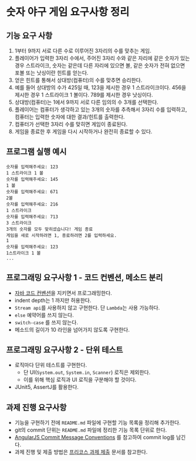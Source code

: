 # 숫자 야구 게임 요구사항 정리

## 기능 요구 사항
1. 1부터 9까지 서로 다른 수로 이루어진 3자리의 수를 맞추는 게임.
2. 플레이어가 입력한 3자리 수에서, 주어진 3자리 수와 같은 자리에 같은 숫자가 있는 경우 스트라이크, 숫자는 같은데 다른 자리에 있으면 볼, 같은 숫자가 전혀 없으면 포볼 또는 낫싱이란 힌트를 얻는다.
3. 얻은 힌트를 통해서 상대방(컴퓨터)의 수를 맞추면 승리한다.
4. 예를 들어 상대방의 수가 425일 때, 123을 제시한 경우 1 스트라이크이다. 456을 제시한 경우 1 스트라이크 1 볼이다. 789를 제시한 경우 낫싱이다.
5. 상대방(컴퓨터)는 1에서 9까지 서로 다른 임의의 수 3개를 선택한다.
6. 플레이어는 컴퓨터가 생각하고 있는 3개의 숫자를 추측해서 3자리 수를 입력하고, 컴퓨터는 입력한 숫자에 대한 결과/힌트를 출력한다.
7. 컴퓨터가 선택한 3자리 수를 맞히면 게임이 종료된다.
8. 게임을 종료한 후 게임을 다시 시작하거나 완전히 종료할 수 있다.

## 프로그램 실행 예시
```
숫자를 입력해주세요: 123
1 스트라이크 1 볼
숫자를 입력해주세요: 145
1 볼
숫자를 입력해주세요: 671
2볼
숫자를 입력해주세요: 216
1 스트라이크
숫자를 입력해주세요: 713
3 스트라이크
3개의 숫자를 모두 맞히셨습니다! 게임 종료
게임을 새로 시작하려면 1, 종료하려면 2를 입력하세요.
1
숫자를 입력해주세요: 123
1스트라이크 1 볼
...
```
## 프로그래밍 요구사항 1 - 코드 컨벤션, 메소드 분리
- [자바 코드 컨벤션](https://github.com/woowacourse/woowacourse-docs/tree/main/styleguide/java)을 지키면서 프로그래밍한다.
- indent depth는 1 까지만 허용한다.
- `Stream api`를 사용하지 않고 구현한다. 단 `Lambda`는 사용 가능하다.
- `else` 예약어를 쓰지 않는다.
- `switch-case` 를 쓰지 않는다.
- 메소드의 길이가 10 라인을 넘어가지 않도록 구현한다.

## 프로그래밍 요구사항 2 - 단위 테스트
- 로직마다 단위 테스트를 구현한다.
    - 단 UI(`System.out`, `System.in`, `Scanner`) 로직은 제외한다.
    - 이를 위해 핵심 로직과 UI 로직을 구분해야 할 것이다.
- JUnit5, AssertJ를 활용한다.

## 과제 진행 요구사항
- 기능을 구현하기 전에 `README.md` 파일에 구현할 기능 목록을 정리해 추가한다.
- git의 commit 단위는 `README.md` 파일에 정리한 기능 목록 단위로 한다.
- [AngularJS Commit Message Conventions](https://gist.github.com/stephenparish/9941e89d80e2bc58a153) 를 참고하여 commit log를 남긴다.
- 과제 진행 및 제출 방법은 [프리코스 과제 제출](https://github.com/next-step/nextstep-docs/tree/master/ent-precourse) 문서를 참고한다.